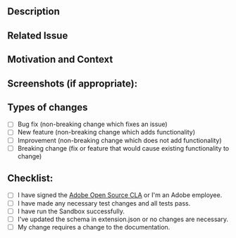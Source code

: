 <!--- The title above will be used as a bullet point in the release notes. -->
<!--- In general, start the title with a past tense verb (i.e. added, optimized, removed.) -->
<!--- For bug fixes, start with "fixed" (i.e. fixed an issue, fixed broken.) -->
<!--- For PRs that should not be included in the release notes, attach the label "ignore-for-release" -->

## Description

<!--- Describe your changes in detail -->

## Related Issue

<!--- This project only accepts pull requests related to open issues -->
<!--- If suggesting a new feature or change, please discuss it in an issue first -->
<!--- If fixing a bug, there should be an issue describing it with steps to reproduce -->
<!--- Please link to the issue here: -->

## Motivation and Context

<!--- Why is this change required? What problem does it solve? -->

## Screenshots (if appropriate):

## Types of changes

<!--- What types of changes does your code introduce? Put an `x` in all the boxes that apply: -->

- [ ] Bug fix (non-breaking change which fixes an issue)
- [ ] New feature (non-breaking change which adds functionality)
- [ ] Improvement (non-breaking change which does not add functionality)
- [ ] Breaking change (fix or feature that would cause existing functionality to change)

## Checklist:

<!--- Go over all the following points, and put an `x` in all the boxes that apply. -->
<!--- If you're unsure about any of these, don't hesitate to ask. We're here to help! -->

- [ ] I have signed the [Adobe Open Source CLA](https://opensource.adobe.com/cla.html) or I'm an Adobe employee.
- [ ] I have made any necessary test changes and all tests pass.
- [ ] I have run the Sandbox successfully.
- [ ] I've updated the schema in extension.json or no changes are necessary.
- [ ] My change requires a change to the documentation.
